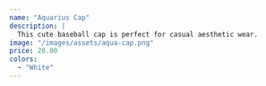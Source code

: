 ```yaml
---
name: "Aquarius Cap"
description: |
  This cute baseball cap is perfect for casual aesthetic wear.
image: "/images/assets/aqua-cap.png"
price: 20.00
colors:
  - "White"
---
```

